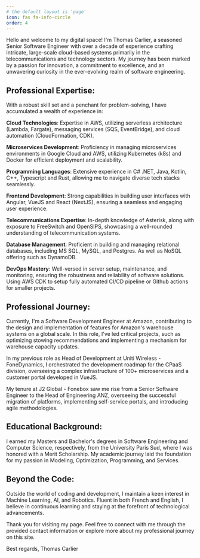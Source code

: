 ```yaml
---
# the default layout is 'page'
icon: fas fa-info-circle
order: 4
---
```


Hello and welcome to my digital space! I'm Thomas Carlier, a seasoned Senior Software Engineer with over a decade of experience crafting intricate, large-scale cloud-based systems primarily in the telecommunications and technology sectors. My journey has been marked by a passion for innovation, a commitment to excellence, and an unwavering curiosity in the ever-evolving realm of software engineering.

## Professional Expertise:

With a robust skill set and a penchant for problem-solving, I have accumulated a wealth of experience in:

**Cloud Technologies**: Expertise in AWS, utilizing serverless architecture (Lambda, Fargate), messaging services (SQS, EventBridge), and cloud automation (CloudFormation, CDK).

**Microservices Development**: Proficiency in managing microservices environments in Google Cloud and AWS, utilizing Kubernetes (k8s) and Docker for efficient deployment and scalability.

**Programming Languages**: Extensive experience in C# .NET, Java, Kotlin, C++, Typescript and Rust, allowing me to navigate diverse tech stacks seamlessly.

**Frontend Development**: Strong capabilities in building user interfaces with Angular, VueJS and React (NextJS), ensuring a seamless and engaging user experience.

**Telecommunications Expertise**: In-depth knowledge of Asterisk, along with exposure to FreeSwitch and OpenSIPS, showcasing a well-rounded understanding of telecommunication systems.

**Database Management**: Proficient in building and managing relational databases, including MS SQL, MySQL, and Postgres. As well as NoSQL offering such as DynamoDB.

**DevOps Mastery**: Well-versed in server setup, maintenance, and monitoring, ensuring the robustness and reliability of software solutions. Using AWS CDK to setup fully automated CI/CD pipeline or Github actions for smaller projects.

## Professional Journey:

Currently, I'm a Software Development Engineer at Amazon, contributing to the design and implementation of features for Amazon's warehouse systems on a global scale. In this role, I've led critical projects, such as optimizing stowing recommendations and implementing a mechanism for warehouse capacity updates.

In my previous role as Head of Development at Uniti Wireless - FoneDynamics, I orchestrated the development roadmap for the CPaaS division, overseeing a complex infrastructure of 100+ microservices and a customer portal developed in VueJS.

My tenure at J2 Global - Fonebox saw me rise from a Senior Software Engineer to the Head of Engineering ANZ, overseeing the successful migration of platforms, implementing self-service portals, and introducing agile methodologies.

## Educational Background:

I earned my Masters and Bachelor's degrees in Software Engineering and Computer Science, respectively, from the University Paris Sud, where I was honored with a Merit Scholarship. My academic journey laid the foundation for my passion in Modeling, Optimization, Programming, and Services.

## Beyond the Code:

Outside the world of coding and development, I maintain a keen interest in Machine Learning, AI, and Robotics. Fluent in both French and English, I believe in continuous learning and staying at the forefront of technological advancements.

Thank you for visiting my page. Feel free to connect with me through the provided contact information or explore more about my professional journey on this site.

Best regards,
Thomas Carlier
